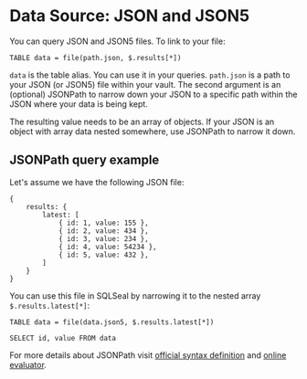 # Data Source: JSON and JSON5

You can query JSON and JSON5 files. To link to your file:

```
TABLE data = file(path.json, $.results[*])
```

`data` is the table alias. You can use it in your queries. `path.json` is a path to your JSON (or JSON5) file within your vault.
The second argument is an (optional) JSONPath to narrow down your JSON to a specific path within the JSON where your data is being kept.

The resulting value needs to be an array of objects. If your JSON is an object with array data nested somewhere, use JSONPath to narrow it down.

## JSONPath query example
Let's assume we have the following JSON file:
```json5
{
    results: {
        latest: [
            { id: 1, value: 155 },
            { id: 2, value: 434 },
            { id: 3, value: 234 },
            { id: 4, value: 54234 },
            { id: 5, value: 432 },
        ]
    }
}
```

You can use this file in SQLSeal by narrowing it to the nested array `$.results.latest[*]`:

```sqlseal
TABLE data = file(data.json5, $.results.latest[*])

SELECT id, value FROM data
```

For more details about JSONPath visit [official syntax definition](https://www.rfc-editor.org/rfc/rfc9535.html) and [online evaluator](https://jsonpath.com/).